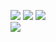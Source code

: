 <a href="https://codeclimate.com/github/codeclimate/codeclimate/maintainability"><img src="https://api.codeclimate.com/v1/badges/a99a88d28ad37a79dbf6/maintainability" /></a>
<a href="https://codeclimate.com/github/codeclimate/codeclimate/test_coverage"><img src="https://api.codeclimate.com/v1/badges/a99a88d28ad37a79dbf6/test_coverage" /></a>
<img src="https://travis-ci.org/andreiyastrzhembski/project-lvl1-s328.svg?branch=master" />
<br>
<a href="https://asciinema.org/a/KhBx2WDyWvayM46ZtdIJhtVXm" target="_blank"><img src="https://asciinema.org/a/KhBx2WDyWvayM46ZtdIJhtVXm.png" /></a>